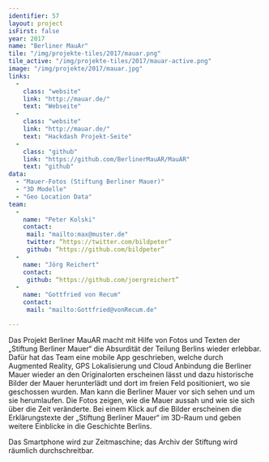 ```yaml
---
identifier: 57
layout: project
isFirst: false
year: 2017
name: "Berliner MauAr"
tile: "/img/projekte-tiles/2017/mauar.png"
tile_active: "/img/projekte-tiles/2017/mauar-active.png"
image: "/img/projekte/2017/mauar.jpg"
links:
  -
    class: "website"
    link: "http://mauar.de/"
    text: "Webseite"
  -
    class: "website"
    link: "http://mauar.de/"
    text: "Hackdash Projekt-Seite"
  -
    class: "github"
    link: "https://github.com/BerlinerMauAR/MauAR"
    text: "github"
data:
  - "Mauer-Fotos (Stiftung Berliner Mauer)"
  - "3D Modelle"
  - "Geo Location Data"
team:
  -
    name: "Peter Kolski"
    contact:
     mail: "mailto:max@muster.de"
     twitter: “https://twitter.com/bildpeter”
     github: “https://github.com/bildpeter”
  -
    name: "Jörg Reichert"
    contact:
     github: “https://github.com/joergreichert”
  -
    name: "Gottfried von Recum"
    contact:
     mail: "mailto:Gottfried@vonRecum.de"

---
```

Das Projekt Berliner MauAR macht mit Hilfe von Fotos und Texten der „Stiftung Berliner Mauer“ die Absurdität der Teilung Berlins wieder erlebbar. Dafür hat das Team eine mobile App geschrieben, welche durch Augmented Reality, GPS Lokalisierung und Cloud Anbindung die Berliner Mauer wieder an den Originalorten erscheinen lässt und dazu historische Bilder der Mauer herunterlädt und dort im freien Feld positioniert, wo sie geschossen wurden. Man kann die Berliner Mauer vor sich sehen und um sie herumlaufen. Die Fotos zeigen, wie die Mauer aussah und wie sie sich über die Zeit veränderte. Bei einem Klick auf die Bilder erscheinen die Erklärungstexte der „Stiftung Berliner Mauer“ im 3D-Raum und geben weitere Einblicke in die Geschichte Berlins. 

Das Smartphone wird zur Zeitmaschine; das Archiv der Stiftung wird räumlich durchschreitbar. 

